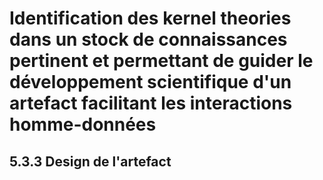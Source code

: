 # Identification des kernel theories dans un stock de connaissances pertinent et permettant de guider le développement scientifique d'un artefact facilitant les interactions homme-données


## 5.3.3 Design de l'artefact
